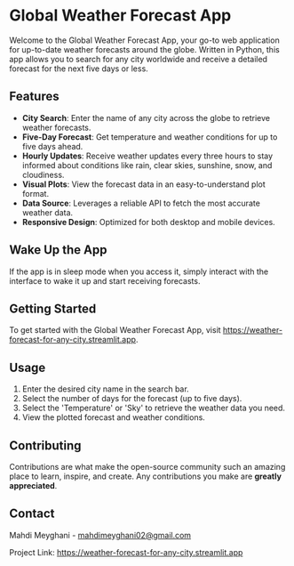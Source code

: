 # Global Weather Forecast App

Welcome to the Global Weather Forecast App, your go-to web application for up-to-date weather forecasts around the globe. Written in Python, this app allows you to search for any city worldwide and receive a detailed forecast for the next five days or less.

## Features

- **City Search**: Enter the name of any city across the globe to retrieve weather forecasts.
- **Five-Day Forecast**: Get temperature and weather conditions for up to five days ahead.
- **Hourly Updates**: Receive weather updates every three hours to stay informed about conditions like rain, clear skies, sunshine, snow, and cloudiness.
- **Visual Plots**: View the forecast data in an easy-to-understand plot format.
- **Data Source**: Leverages a reliable API to fetch the most accurate weather data.
- **Responsive Design**: Optimized for both desktop and mobile devices.

## Wake Up the App

If the app is in sleep mode when you access it, simply interact with the interface to wake it up and start receiving forecasts.

## Getting Started

To get started with the Global Weather Forecast App, visit https://weather-forecast-for-any-city.streamlit.app.

## Usage

1. Enter the desired city name in the search bar.
2. Select the number of days for the forecast (up to five days).
3. Select the 'Temperature' or 'Sky' to retrieve the weather data you need.
4. View the plotted forecast and weather conditions.

## Contributing

Contributions are what make the open-source community such an amazing place to learn, inspire, and create. Any contributions you make are **greatly appreciated**.

## Contact

Mahdi Meyghani - mahdimeyghani02@gmail.com

Project Link: https://weather-forecast-for-any-city.streamlit.app

